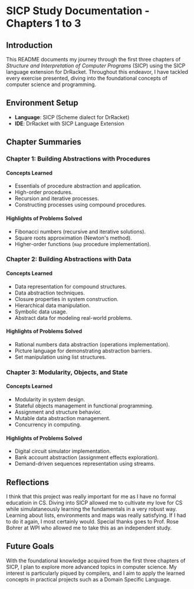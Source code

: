 # SICP Study Documentation - Chapters 1 to 3

## Introduction

This README documents my journey through the first three chapters of *Structure and Interpretation of Computer Programs* (SICP) using the SICP language extension for DrRacket. Throughout this endeavor, I have tackled every exercise presented, diving into the foundational concepts of computer science and programming.

## Environment Setup

- **Language**: SICP (Scheme dialect for DrRacket)
- **IDE**: DrRacket with SICP Language Extension

## Chapter Summaries

### Chapter 1: Building Abstractions with Procedures

#### Concepts Learned
- Essentials of procedure abstraction and application.
- High-order procedures.
- Recursion and iterative processes.
- Constructing processes using compound procedures.

#### Highlights of Problems Solved
- Fibonacci numbers (recursive and iterative solutions).
- Square roots approximation (Newton's method).
- Higher-order functions (`map` procedure implementation).

### Chapter 2: Building Abstractions with Data

#### Concepts Learned
- Data representation for compound structures.
- Data abstraction techniques.
- Closure properties in system construction.
- Hierarchical data manipulation.
- Symbolic data usage.
- Abstract data for modeling real-world problems.

#### Highlights of Problems Solved
- Rational numbers data abstraction (operations implementation).
- Picture language for demonstrating abstraction barriers.
- Set manipulation using list structures.

### Chapter 3: Modularity, Objects, and State

#### Concepts Learned
- Modularity in system design.
- Stateful objects management in functional programming.
- Assignment and structure behavior.
- Mutable data abstraction management.
- Concurrency in computing.

#### Highlights of Problems Solved
- Digital circuit simulator implementation.
- Bank account abstraction (assignment effects exploration).
- Demand-driven sequences representation using streams.

## Reflections
I think that this project was really important for me as I have no formal educatioin in CS. Diving into SICP allowed me to cultivate my love for CS while simulataneously learning the fundamentals in a very robust way. Learning about lists, environments and maps was really satisfying. 
If I had to do it again, I most certainly would. 
Special thanks goes to Prof. Rose Bohrer at WPI who allowed me to take this as an independent study. 

## Future Goals

With the foundational knowledge acquired from the first three chapters of SICP, I plan to explore more advanced topics in computer science. My interest is particularly piqued by compilers, and I aim to apply the learned concepts in practical projects such as a Domain Specific Language.

